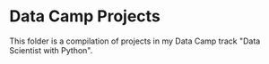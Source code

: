 # Data Camp Projects
This folder is a compilation of projects in my Data Camp track "Data Scientist with Python".
